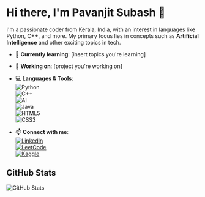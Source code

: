 # Hi there, I'm Pavanjit Subash 👋
I'm a passionate coder from Kerala, India, with an interest in languages like Python, C++, and more. My primary focus lies in concepts such as **Artificial Intelligence** and other exciting topics in tech.

- 🌱 **Currently learning**: [insert topics you're learning]
- 🔭 **Working on**: [project you're working on]
- 💻 **Languages & Tools**:  
  ![Python](https://img.shields.io/badge/Python-3776AB?style=flat&logo=python&logoColor=white)  
  ![C++](https://img.shields.io/badge/C%2B%2B-00599C?style=flat&logo=c%2B%2B&logoColor=white)  
  ![AI](https://img.shields.io/badge/AI-00C8A1?style=flat&logo=ai&logoColor=white)  
  ![Java](https://img.shields.io/badge/Java-007396?style=flat&logo=java&logoColor=white)  
  ![HTML5](https://img.shields.io/badge/HTML5-E34F26?style=flat&logo=html5&logoColor=white)  
  ![CSS3](https://img.shields.io/badge/CSS3-1572B6?style=flat&logo=css3&logoColor=white)

- 📫 **Connect with me**:  
  [![LinkedIn](https://img.shields.io/badge/LinkedIn-0A66C2?style=flat&logo=linkedin&logoColor=white)](www.linkedin.com/in/pavanjit-subash-b622b3327)  
  [![LeetCode](https://img.shields.io/badge/LeetCode-FFA116?style=flat&logo=leetcode&logoColor=white)](https://leetcode.com/u/Pavanjit_Subash/)  
  [![Kaggle](https://img.shields.io/badge/Kaggle-20BEFF?style=flat&logo=kaggle&logoColor=white)](https://www.kaggle.com/pavanjitsubash)

## GitHub Stats
![GitHub Stats](https://github-readme-stats.vercel.app/api?username=pavanjit09&show_icons=true&hide_title=true&count_private=true&hide=prs)
